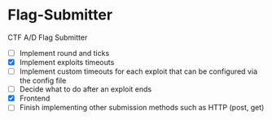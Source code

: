 # Flag-Submitter
CTF A/D Flag Submitter
- [ ] Implement round and ticks
- [x] Implement exploits timeouts
- [ ] Implement custom timeouts for each exploit that can be configured via the config file
- [ ] Decide what to do after an exploit ends
- [x] Frontend
- [ ] Finish implementing other submission methods such as HTTP (post, get)
